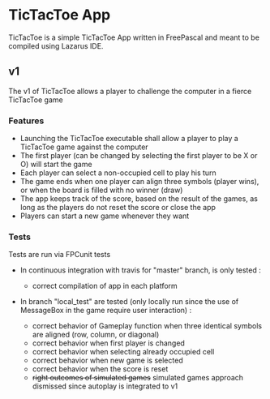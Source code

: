 # TicTacToe App

TicTacToe is a simple TicTacToe App written in FreePascal and meant to be compiled using Lazarus IDE.

## v1

The v1 of TicTacToe allows a player to challenge the computer in a fierce TicTacToe game

### Features
- Launching the TicTacToe executable shall allow a player to play a TicTacToe game against the computer
- The first player (can be changed by selecting the first player to be X or O) will start the game
- Each player can select a non-occupied cell to play his turn
- The game ends when one player can align three symbols (player wins), or when the board is filled with no winner (draw)
- The app keeps track of the score, based on the result of the games, as long as the players do not reset the score or close the app
- Players can start a new game whenever they want

### Tests
Tests are run via FPCunit tests

- In continuous integration with travis for "master" branch, is only tested :
  - correct compilation of app in each platform
  
- In branch "local_test" are tested (only locally run since the use of MessageBox in the game require user interaction) :
  - correct behavior of Gameplay function when three identical symbols are aligned (row, column, or diagonal)
  - correct behavior when first player is changed
  - correct behavior when selecting already occupied cell
  - correct behavior when new game is selected
  - correct behavior when the score is reset
  - ~~right outcomes of simulated games~~ simulated games approach dismissed since autoplay is integrated to v1